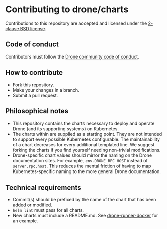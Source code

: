 # Contributing to drone/charts

Contributions to this repository are accepted and licensed under the [2-clause BSD license](LICENSE).

## Code of conduct

Contributors must follow the [Drone community code of conduct](CODE_OF_CONDUCT.md).

## How to contribute

* Fork this repository.
* Make your changes in a branch.
* Submit a pull request.

## Philosophical notes

* This repository contains the charts necessary to deploy and operate Drone (and its supporting systems) on Kubernetes.
* The charts within are supplied as a starting point. They are not intended to support every possible Kubernetes configurable. The maintainability of a chart decreases for every additional templated line. We suggest forking the charts if you find yourself needing non-trivial modifications.
* Drone-specific chart values should mirror the naming on the Drone documentation sites. For example, `env.DRONE_RPC_HOST` instead of `server.rpc.host`. This reduces the mental friction of having to map Kubernetes-specific naming to the more general Drone documentation.

## Technical requirements

* Commit(s) should be prefixed by the name of the chart that has been added or modified.
* `helm lint` must pass for all charts.
* New charts must include a README.md. See [drone-runner-docker](charts/drone-runner-docker/README.md) for an example.  

